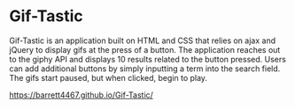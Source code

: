 # Gif-Tastic

Gif-Tastic is an application built on HTML and CSS that relies on ajax and jQuery to display gifs at the press of a button. The application reaches out to the giphy API and displays 10 results related to the button pressed. Users can add additional buttons by simply inputting a term into the search field. The gifs start paused, but when clicked, begin to play.

https://barrett4467.github.io/Gif-Tastic/
